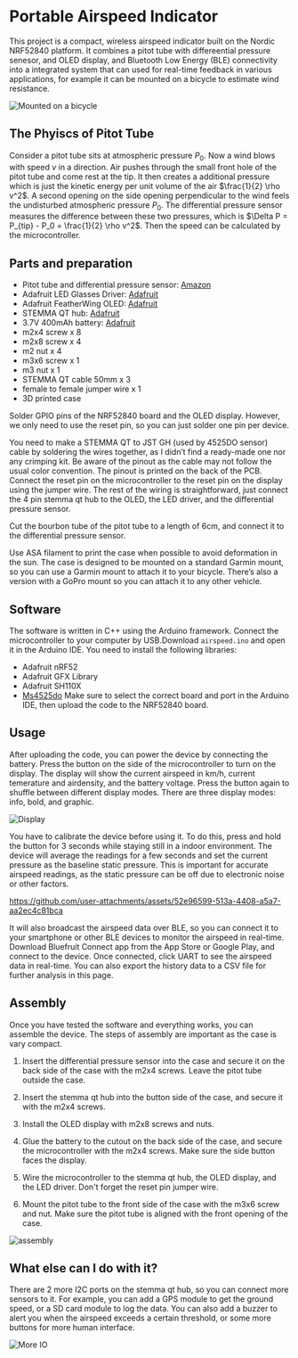 # Portable Airspeed Indicator
This project is a compact, wireless airspeed indicator built on the Nordic NRF52840 platform. It combines a pitot tube with differeential pressure senesor, and OLED display, and Bluetooth Low Energy (BLE) connectivity into a integrated system that can used for real-time feedback in various applications, for example it can be mounted on a bicycle to estimate wind resistance.

![Mounted on a bicycle](images/bike.png)

## The Phyiscs of Pitot Tube
Consider a pitot tube sits at atmospheric pressure $P_0$. Now a wind blows with speed $v$ in a direction. 
Air pushes through the small front hole of the pitot tube and come rest at the tip. It then creates a additional pressure which is just the kinetic energy per unit volume of the air $\frac{1}{2} \rho v^2$. A second opening on the side opening perpendicular to the wind feels the undisturbed atmospheric pressure $P_0$. The differential pressure sensor measures the difference between these two pressures, which is $\Delta P = P_{tip} - P_0 = \frac{1}{2} \rho v^2$. Then the speed can be calculated by the microcontroller. 

## Parts and preparation
 - Pitot tube and differential pressure sensor: [Amazon](https://www.amazon.com/Hobbypower-Digital-Airspeed-Differential-Autopilot/dp/B01J7NCML0)
 - Adafruit LED Glasses Driver: [Adafruit](https://www.adafruit.com/product/5217?srsltid=AfmBOoo-VcLDGYrkkEVdY8QZPMo0OckKZwVjwp2Jdg-jlT_cGqDGDNfU)
 - Adafruit FeatherWing OLED: [Adafruit](https://www.adafruit.com/product/4650?srsltid=AfmBOoq1GYiekpvxMkoXgxu1JwlU8Jf5BiJ4soN4oidBelVb-JkJ-nzt)
 - STEMMA QT hub: [Adafruit](https://www.adafruit.com/product/5664?srsltid=AfmBOoqX0DoMOMIQmtsybCH6lvnLGmBgTPyx-LrD6DTBydosGVaixLKW)
 - 3.7V 400mAh battery: [Adafruit](https://www.adafruit.com/product/3898?srsltid=AfmBOor0jEK0WY73R1IpE2BA-1H79V8sm2fS-L66vHPOAqdFbo5oDGbF)
 - m2x4 screw x 8
 - m2x8 screw x 4
 - m2 nut x 4
 - m3x6 screw x 1
 - m3 nut x 1
 - STEMMA QT cable 50mm x 3
 - female to female jumper wire x 1
 - 3D printed case

Solder GPIO pins of the NRF52840 board and the OLED display. However, we only need to use the reset pin, so you can just solder one pin per device.

You need to make a STEMMA QT to JST GH (used by 4525DO sensor) cable by soldering the wires together, as I didn’t find a ready-made one nor any crimping kit. Be aware of the pinout as the cable may not follow the usual color convention. The pinout is printed on the back of the PCB. Connect the reset pin on the microcontroller to the reset pin on the display using the jumper wire. The rest of the wiring is straightforward, just connect the 4 pin stemma qt hub to the OLED, the LED driver, and the differential pressure sensor.

Cut the bourbon tube of the pitot tube to a length of 6cm, and connect it to the differential pressure sensor.

Use ASA filament to print the case when possible to avoid deformation in the sun.  The case is designed to be mounted on a standard Garmin mount, so you can use a Garmin mount to attach it to your bicycle. There’s also a version with a GoPro mount so you can attach it to any other vehicle.

## Software

The software is written in C++ using the Arduino framework. Connect the microcontroller to your computer by USB.Download `airspeed.ino` and open it in the Arduino IDE. You need to install the following libraries:
 - Adafruit nRF52
 - Adafruit GFX Library
 - Adafruit SH110X
 - [Ms4525do](https://github.com/bolderflight/ms4525do)
 Make sure to select the correct board and port in the Arduino IDE, then upload the code to the NRF52840 board.

## Usage
After uploading the code, you can power the device by connecting the battery. Press the button on the side of the microcontroller to turn on the display. The display will show the current airspeed in km/h, current temerature and airdensity, and the battery voltage. Press the button again to shuffle between different display modes. There are three display modes: info, bold, and graphic.

![Display](images/ui.png)  

You have to calibrate the device before using it. To do this, press and hold the button for 3 seconds while staying still in a indoor environment. The device will average the readings for a few seconds and set the current pressure as the baseline static pressure. This is important for accurate airspeed readings, as the static pressure can be off due to electronic noise or other factors.

https://github.com/user-attachments/assets/52e96599-513a-4408-a5a7-aa2ec4c81bca

It will also broadcast the airspeed data over BLE, so you can connect it to your smartphone or other BLE devices to monitor the airspeed in real-time. Download Bluefruit Connect app from the App Store or Google Play, and connect to the device. Once connected, click UART to see the airspeed data in real-time. You can also export the history data to a CSV file for further analysis in this page.

## Assembly

Once you have tested the software and everything works, you can assemble the device. The steps of assembly are important as the case is vary compact.

1. Insert the differential pressure sensor into the case and secure it on the back side of the case with the m2x4 screws. Leave the pitot tube outside the case.

2. Insert the stemma qt hub into the button side of the case, and secure it with the m2x4 screws. 

3. Install the OLED display with m2x8 screws and nuts.

4. Glue the battery to the cutout on the back side of the case, and secure the microcontroller with the m2x4 screws. Make sure the side button faces the display.

5. Wire the microcontroller to the stemma qt hub, the OLED display, and the LED driver. Don't forget the reset pin jumper wire.

6. Mount the pitot tube to the front side of the case with the m3x6 screw and nut. Make sure the pitot tube is aligned with the front opening of the case.
   
![assembly](images/assembly.png)

## What else can I do with it?

There are 2 more I2C ports on the stemma qt hub, so you can connect more sensors to it. For example, you can add a GPS module to get the ground speed, or a SD card module to log the data. You can also add a buzzer to alert you when the airspeed exceeds a certain threshold, or some more buttons for more human interface. 

![More IO](images/io.png)
